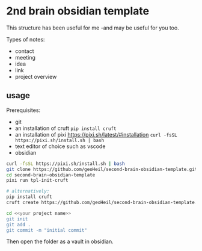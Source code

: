 # 2nd brain  obsidian template

This structure has been useful for me -and may be useful for you too.

Types of notes:
- contact
- meeting
- idea
- link
- project overview

## usage

Prerequisites: 

- git
- an installation of cruft `pip install cruft`
- an installation of pixi https://pixi.sh/latest/#installation `curl -fsSL https://pixi.sh/install.sh | bash`
- text editor of choice such as vscode
- obsidian


```bash
curl -fsSL https://pixi.sh/install.sh | bash
git clone https://github.com/geoHeil/second-brain-obsidian-template.git
cd second-brain-obsidian-template
pixi run tpl-init-cruft

# alternatively:
pip install cruft
cruft create https://github.com/geoHeil/second-brain-obsidian-template.git

cd <<your project name>>
git init
git add .
git commit -m "initial commit"
```

Then open the folder as a vault in obsidian.
